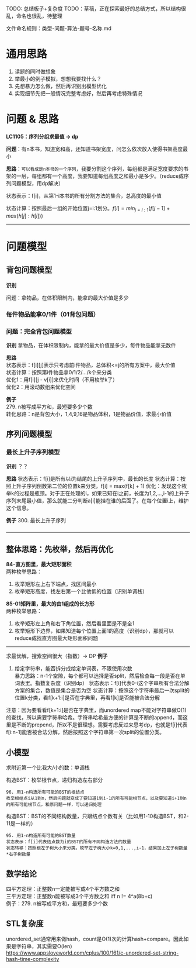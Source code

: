 TODO: 总结板子+复杂度
TODO：草稿，正在探索最好的总结方式，所以结构很乱，命名也很乱，待整理

文件命名规则：类型-问题-算法-题号-名称.md

# 通用思路
1. 读题的同时做想象
2. 举最小的例子模拟，想想我要找什么？
3. 先想暴力怎么做，然后再识别出模型优化
4. 实现细节先把一般情况完整考虑好，然后再考虑特殊情况

# 问题 & 思路

**LC1105：序列分组求最值 -> dp**

**问题**：有n本书，知道宽和高，还知道书架宽度，问怎么依次放入使得书架高度最小

**思路**：`可以看成是n本书的一个序列`，我要分割这个序列，每组都是满足宽度要求的书架的一层，每组都有一个高度，我要知道每组高度之和最小是多少。（reduce成序列问题模型，用dp解决）

状态表示：f[i]，从第1-i本书的所有分割方法的集合，总高度的最小值

状态计算：按照最后一组的开始位置j=i:1划分。$f[i] = min_{j=i:1}(f[j - 1] + max(h[j]:h[i]))$

---

# 问题模型

## 背包问题模型

**识别**

问题：拿物品，在体积限制内，能拿的最大价值是多少

### 每件物品能拿0/1件（01背包问题）

### 问题：完全背包问题模型

**识别**
拿物品，在体积限制内，能拿的最大价值是多少，每件物品能拿无数件

**思路**  
状态表示：f[i][j]表示只考虑前i件物品，总体积<=j的所有方案中，最大价值  
状态计算：按照第i件物品拿0/1/2/.../k个来分类  
优化1：用f[i][j - v[i]]来优化时间（不用枚举k了）  
优化2：用滚动数组来优化空间  

**例子**  
279. n被写成平方和，最短要多少个数  
转化思路：n是背包大小，1,4,9,16是物品体积，1是物品价值，求最小价值

## 序列问题模型

### 最长上升子序列模型

**识别**
？？

**思路**
状态表示：f[i]是所有以i为结尾的上升子序列中，最长的长度
状态计算：按照上升子序列倒数第二位的位置k来分类，f[i] = max(f[k] + 1)
优化：发现这个枚举k的过程是瓶颈。对于正在处理的i，如果已知在i之前，长度为1,2,...,i-1的上升子序列末尾最小值，那么就能二分判断a[i]能挂在谁的后面了。在每个位置i上，维护这个信息。

**例子**
300. 最长上升子序列

### 

---

## 整体思路：先枚举，然后再优化

**84-直方图里，最大矩形面积**  
两种枚举思路：
1. 枚举矩形左上右下端点，找区间最小
2. 枚举矩形高度，找左右第一个比他低的位置（识别单调栈）

**85-01矩阵里，最大的由1组成的长方形**  
两种枚举思路：
1. 枚举矩形左上角和右下角位置，然后看里面是不是全1
2. 枚举矩形下边界，如果知道每个位置上面1的高度（识别dp），那就可以reduce成找直方图最大矩形面积问题


---
求最优解，搜索空间很大（指数）-> DP
**例子**  
1.   给定字符串，能否拆分成给定单词表，不限使用次数  
暴力思路：n-1个空隙，每个都可以选择是否split，然后检查每一段是否在单词表里。指数复杂度（识别dp）
状态表示：f[i]代表0-i这个字串所有合法分解方案的集合，数值是集合是否为空
状态计算：按照这个字符串最后一次split的位置k分类，看f[k+1:i]是否在字典里，再看f[k]是否能被合法分解

注意：因为要看看f[k+1:i]是否在字典里，而unordered map不能对字符串做O(1)的查找，所以需要字符串哈希。字符串哈希最方便的计算是不断的append，而这里是不断的prepend，所以不是很理想。需要考虑反过来思考dp，也就是f[i]代表f[i:n-1]能否被合法分解，然后按照这个字符串第一次split的位置分类。

## 小模型
求附近第一个比我大/小的数：单调栈

构造BST：枚举根节点，递归构造左右部分
```
96. 用1-n构造所有可能的BST的根结点
枚举根结点i从1到n，然后问题就变成了要知道1到i-1的所有可能根节点，以及要知道i+1到n的所有可能根节点，和原问题一样，可以递归处理
```

构造BST：BST的不同结构数量，只跟结点个数有关（比如用1-10构造BST，和2-11是一样的）
```
95. 用1-n构造所有可能的BST数量
状态表示：f[i]代表结点数为i的BST的所有不同构造方法的数量
状态转移：按照根左子树大小来分类。枚举左子树大小k=0,1,...,i-1，结果加上左子树数量*右子树数量
```




## 数学结论

四平方定理：正整数n一定能被写成4个平方数之和  
三平方定理：正整数n能被写成3个平方数之和 iff n != 4^a(8b+c)  
例子：279. n被写成平方和，最短要多少个数

## STL复杂度
unordered_set通常用来做hash，count是O(1)次的计算hash+compare。因此如果是字符串，其实需要O(len) 
https://www.appsloveworld.com/cplus/100/161/c-unordered-set-string-hash-time-complexity